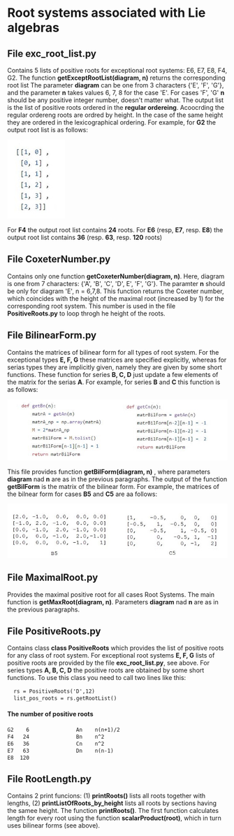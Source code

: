 #  Root systems associated with Lie algebras

## File __exc_root_list.py__ 
  Contains 5 lists of positive roots for exceptional root systems:
  E6, E7, E8, F4, G2.  The function __getExceptRootList(diagram, n)__ returns the corresponding root list
  The parameter __diagram__ can be one from 3 characters {'E', 'F', 'G'}, and the parameter __n__ takes values
  6, 7, 8 for the case 'E'.  For cases 'F', 'G' __n__ should be any positive integer number, doesn't matter what.
  The output list is the list of positive roots ordered in the __regular ordereing__. Acoocrding the
  regular ordereng roots are ordred by height. In the case of the same height they are ordered in the lexicographical
  ordering. For example, for **G2** the output root list is as follows:
  
![](imgs/G2_root_list.png)

   For **F4** the output root list contains **24** roots.
   For **E6** (resp, **E7**, resp. **E8**) the output root list contains **36** (resp. **63**, resp. **120** roots)

##  File __CoxeterNumber.py__ 
   Contains only one function __getCoxeterNumber(diagram, n)__.
   Here, diagram is one from 7 characters: {'A', 'B', 'C', 'D', E', 'F', 'G'}.  The paramter __n__ should be only
   for diagram 'E', n = 6,7,8. This function returns  the Coxeter number, which coincides with the height  of the
   maximal root (increased by 1) for the corresponding root system. This number is used in the file
   __PositiveRoots.py__ to loop throgh he height of the roots.

##  File __BilinearForm.py__ 
   Contains the matrices of bilinear form for all types of root system. For the exceptional types
   __E, F, G__  these matrices are specified explicitly, whereas for serias types they are implicitly given, namely they are
   given by some short functions. These function for series __B, C, D__ just update a few elements of the matrix for the
   serias __A__.  For example, for series __B__ and  __C__ this function is as follows:

   ![](imgs/getBn_getCn.jpg)

   This file provides function __getBilForm(diagram, n)__ , where parameters __diagram__ nad __n__ are as in the previous 
   paragraphs. The output of the function __getBilForm__ is the matrix of the bilinear form. For example, the matrices
   of the bilnear form for cases __B5__ and __C5__ are aa follows: 
   
   ![](imgs/matr_B5_C5.JPG)

## File MaximalRoot.py 
   Provides the maximal positive root for all cases Root Systems. The main function is
   __getMaxRoot(diagram, n)__.  Parameters __diagram__ nad __n__ are as in the previous paragraphs.

## File PositiveRoots.py
  Contains class  __class PositiveRoots__ which provides the list of positive roots for any class
  of root system. For exceptional root systems __E, F, G__  lists of positive roots are provided by the file __exc_root_list.py__,
  see above.  For series types __A, B, C, D__ the positive roots are obtained by some short functions. To use this class
  you need to call two lines like this:

      rs = PositiveRoots('D',12)
      list_pos_roots = rs.getRootList()

#### The number of positive roots

    G2    6               An    n(n+1)/2    
    F4   24               Bn    n^2    
    E6   36               Cn    n^2    
    E7   63               Dn    n(n-1)    
    E8  120

## File RootLength.py 
   Contains 2 print funcions: (1) __printRoots()__ lists all roots together with lengths, (2) __printListOfRoots_by_height__
   lists all roots by sections having the samee height.  The function __printRoots()__.  The first function calculates length
   for every root using the function __scalarProduct(root)__, which in turn uses bilinear forms (see above).
     
  
  
     


  
  
   
